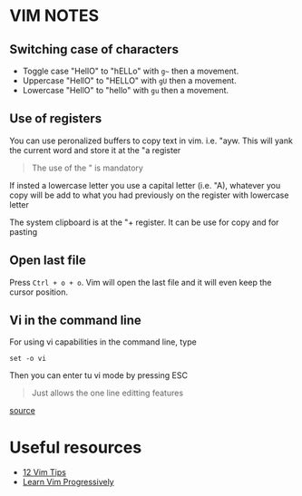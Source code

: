 # VIM NOTES

## Switching case of characters
* Toggle case "HellO" to "hELLo" with `g~` then a movement.
* Uppercase "HellO" to "HELLO" with `gU` then a movement.
* Lowercase "HellO" to "hello" with `gu` then a movement.

## Use of registers
You can use peronalized buffers to copy text in vim. i.e. "ayw.
This will yank the current word and store it at the "a register
> The use of the " is mandatory

If insted a lowercase letter you use a capital letter  (i.e. "A), 
whatever you copy will be add to what you had previously on the 
register with lowercase letter

The system clipboard is at the "+ register. It can be use for copy
and for pasting

## Open last file
Press `Ctrl + o + o`. Vim will open the last file and it will even keep the
cursor position.

## Vi in the command line
For using vi capabilities in the command line, type

```
set -o vi
```

Then you can enter tu vi mode by pressing ESC

> Just allows the one line editting features

[source](https://dalibornasevic.com/posts/43-12-vim-tips)

# Useful resources
* [12 Vim Tips](https://dalibornasevic.com/posts/43-12-vim-tips)
* [Learn Vim Progressively](http://yannesposito.com/Scratch/en/blog/Learn-Vim-Progressively/)
